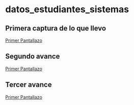 # datos_estudiantes_sistemas

## Primera captura de lo que llevo 

[Primer Pantallazo](primero.png "Primer avance del formulario")

## Segundo avance 

[Primer Pantallazo](segundo.png "Primer avance del formulario")

## Tercer avance

[Primer Pantallazo](tercero.png "Primer avance del formulario")